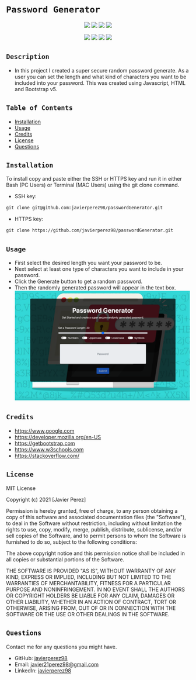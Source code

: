 # `Password Generator`

<p align="center">
    <img src="https://img.shields.io/github/repo-size/javierperez98/passwordGenerator" />
    <img src="https://img.shields.io/github/languages/top/javierperez98/passwordGenerator"  />
    <img src="https://img.shields.io/github/last-commit/javierperez98/passwordGenerator" >
    <a href="https://github.com/javierperez98"><img src="https://img.shields.io/github/followers/javierperez98?style=social" target="_blank" /></a>
</p>
<p align="center">
    <img src="https://img.shields.io/badge/language-Javascript-yellow" />
    <img src="https://img.shields.io/badge/css-Bootstrap-purple" />
    <img src="https://img.shields.io/badge/license-MIT-blue" />
    <img src="https://img.shields.io/tokei/lines/github/javierperez98/passwordGenerator" />
</p>

## `Description`

<!-- Provide a short description explaining the what, why, and how of your project.
What was your motivation? Why did you build this project? What problem does it solve? What did you learn? -->

- In this project I created a super secure random password generate. As a user you can set the length and what kind of characters you want to be included into your password. This was created using Javascript, HTML and Bootstrap v5.

## `Table of Contents`

- [Installation](#installation)
- [Usage](#usage)
- [Credits](#credits)
- [License](#license)
- [Questions](#questions)

## `Installation`

<!-- What are the steps required to install your project? Provide a step-by-step description of how to get the development environment running. -->

To install copy and paste either the SSH or HTTPS key and run it in either Bash (PC Users) or Terminal (MAC Users) using the git clone command.

- SSH key:

```md
git clone git@github.com:javierperez98/passwordGenerator.git
```

- HTTPS key:

```md
git clone https://github.com/javierperez98/passwordGenerator.git
```

## `Usage`

<!-- Provide instructions and examples for use. Include screenshots as needed. -->

- First select the desired length you want your password to be.
- Next select at least one type of characters you want to include in your password.
- Click the Generate button to get a random password.
- Then the randomly generated password will appear in the text box.
  ![Password form](./images/screenshot.png)

## `Credits`

<!-- List your collaborators, if any, with links to their GitHub profiles. Links to websites or resources. -->

- https://www.google.com
- https://developer.mozilla.org/en-US
- https://getbootstrap.com
- https://www.w3schools.com
- https://stackoverflow.com/

## `License`

<!-- If you need help choosing a license, refer to https://choosealicense.com/ -->

MIT License

Copyright (c) 2021 [Javier Perez]

Permission is hereby granted, free of charge, to any person obtaining a copy
of this software and associated documentation files (the "Software"), to deal
in the Software without restriction, including without limitation the rights
to use, copy, modify, merge, publish, distribute, sublicense, and/or sell
copies of the Software, and to permit persons to whom the Software is
furnished to do so, subject to the following conditions:

The above copyright notice and this permission notice shall be included in all
copies or substantial portions of the Software.

THE SOFTWARE IS PROVIDED "AS IS", WITHOUT WARRANTY OF ANY KIND, EXPRESS OR
IMPLIED, INCLUDING BUT NOT LIMITED TO THE WARRANTIES OF MERCHANTABILITY,
FITNESS FOR A PARTICULAR PURPOSE AND NONINFRINGEMENT. IN NO EVENT SHALL THE
AUTHORS OR COPYRIGHT HOLDERS BE LIABLE FOR ANY CLAIM, DAMAGES OR OTHER
LIABILITY, WHETHER IN AN ACTION OF CONTRACT, TORT OR OTHERWISE, ARISING FROM,
OUT OF OR IN CONNECTION WITH THE SOFTWARE OR THE USE OR OTHER DEALINGS IN THE
SOFTWARE.

## `Questions`

Contact me for any questions you might have.

- GitHub: [javierperez98](https://github.com/javierperez98)
- Email: [javier21perez98@gmail.com](mailto:javier21perez98@gmail.com)
- LinkedIn: [javierperez98](https://www.linkedin.com/in/javier-perez98/)
